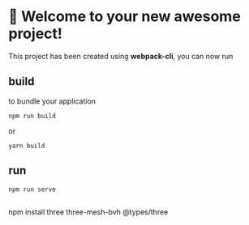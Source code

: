 # 🚀 Welcome to your new awesome project!

This project has been created using **webpack-cli**, you can now run

## build

to bundle your application

```
npm run build
```

or

```
yarn build
```




## run

```
npm run serve
```


## 

npm install three three-mesh-bvh @types/three